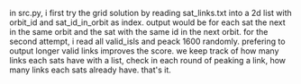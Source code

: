 in src.py, i first try the grid solution by reading sat_links.txt into a 2d list with orbit_id and sat_id_in_orbit as index.
output would be for each sat the next in the same orbit and the sat with the same id in the next orbit.
for the second attempt, i read all valid_isls and peack 1600 randomly. prefering to output longer valid links improves the score.
we keep track of how many links each sats have with a list, check in each round of peaking a link, how many links each sats already have.
that's it.

